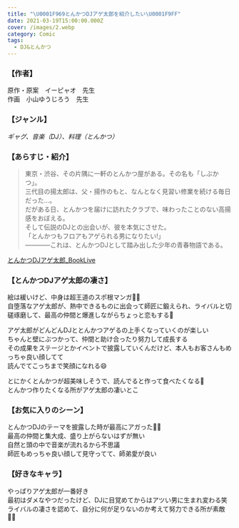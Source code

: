 ```yaml
---
title: "\U0001F969とんかつDJアゲ太郎を紹介したい\U0001F9FF"
date: 2021-03-19T15:00:00.000Z
cover: /images/2.webp
category: Comic
tags:
  - DJ&とんかつ
---
```

### 【作者】
原作・原案　イーピャオ　先生  
作画　小山ゆうじろう　先生

### 【ジャンル】
*ギャグ、音楽（DJ）、料理（とんかつ）*

### 【あらすじ・紹介】
> 東京・渋谷、その片隅に一軒のとんかつ屋がある。その名も「しぶかつ」。  
三代目の揚太郎は、父・揚作のもと、なんとなく見習い修業を続ける毎日だった…。  
> だがある日、とんかつを届けに訪れたクラブで、味わったことのない高揚感をおぼえる。  
そして伝説のDJとの出会いが、彼を本気にさせた。  
「とんかつもフロアもアゲられる男になりたい!」  
> ――――これは、とんかつDJとして踏み出した少年の青春物語である。

[とんかつDJアゲ太郎_BookLive](https://booklive.jp/product/index/title_id/300204/vol_no/001)

### 【とんかつDJアゲ太郎の凄さ】
絵は緩いけど、中身は超王道のスポ根マンガ💪🏻  
自堕落なアゲ太郎が、熱中できるものに出会って師匠に鍛えられ、ライバルと切磋琢磨して、最高の仲間と爆進しながらちょっと恋もする🥰

アゲ太郎がどんどんDJととんかつアゲるの上手くなっていくのが楽しい  
ちゃんと壁にぶつかって、仲間と助け合ったり努力して成長する  
その成果をステージとかイベントで披露していくんだけど、本人もお客さんもめっちゃ良い顔してて  
読んでてこっちまで笑顔になれる😄

とにかくとんかつが超美味しそうで、読んでると作って食べたくなる🐷  
とんかつ作りたくなる所がアゲ太郎の凄いとこ

### 【お気に入りのシーン】
とんかつDJのテーマを披露した時が最高にアガった🤟🏻  
最高の仲間と集大成、盛り上がらないはずが無い  
自然と頭の中で音楽が流れるから不思議  
師匠もめっちゃ良い顔して見守ってて、師弟愛が良い

### 【好きなキャラ】
やっぱりアゲ太郎が一番好き  
最初はダメなやつだったけど、DJに目覚めてからはアツい男に生まれ変わる笑  
ライバルの凄さを認めて、自分に何が足りないのか考えて努力できる所が素敵👍🏻
